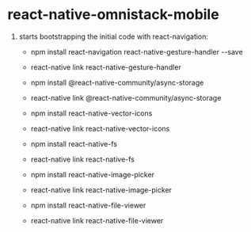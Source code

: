 # react-native-omnistack-mobile

1. starts bootstrapping the initial code with react-navigation:
    - npm install react-navigation react-native-gesture-handler --save
    - react-native link react-native-gesture-handler
    
    - npm install @react-native-community/async-storage
    - react-native link @react-native-community/async-storage

    - npm install react-native-vector-icons
    - react-native link react-native-vector-icons

    - npm install react-native-fs
    - react-native link react-native-fs

    - npm install react-native-image-picker
    - react-native link react-native-image-picker

    - npm install react-native-file-viewer
    - react-native link react-native-file-viewer